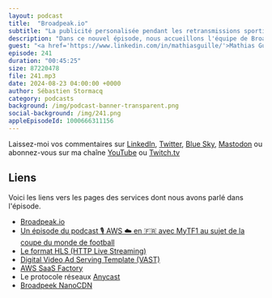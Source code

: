 ```yaml
---
layout: podcast
title:  "Broadpeak.io"
subtitle: "La publicité personalisée pendant les retransmissions sportives"
description: "Dans ce nouvel épisode, nous accueillons l'équipe de Broadpeak pour décrypter leur solution SaaS d'insertion de publicité dans les flux vidéo d'évennements sportifs. Comment parviennent-ils à insérer des pubs personnalisées dans vos flux de streaming préférés ? Quels sont les enjeux techniques et les défis rencontrés ? On y parle de HTTP Live Stream, de CDN, de AnyCast et autres technologies."
guest: "<a href='https://www.linkedin.com/in/mathiasguille/'>Mathias Guille</a>, VP Cloud Platform Broadpeak"
episode: 241
duration: "00:45:25" 
size: 87220478
file: 241.mp3
date: 2024-08-23 04:00:00 +0000
author: Sébastien Stormacq
category: podcasts
background: /img/podcast-banner-transparent.png
social-background: /img/241.png
appleEpisodeId: 1000666311156
---
```


Laissez-moi vos commentaires sur [LinkedIn](https://www.linkedin.com/in/sebastienstormacq/), [Twitter](https://twitter.com/sebsto), [Blue Sky](https://bsky.app/profile/sebsto.bsky.social), [Mastodon](https://awscommunity.social/@sebsto) ou abonnez-vous sur ma chaîne [YouTube](https://www.youtube.com/sebsto) ou [Twitch.tv](https://www.twitch.tv/sebAWS)

## Liens

Voici les liens vers les pages des services dont nous avons parlé dans l'épisode.

- [Broadpeak.io](https://www.broadpeak.io/)
- [Un épisode du podcast 🎙️ AWS ☁️ en 🇫🇷 avec MyTF1 au sujet de la coupe du monde de football](https://francais.podcast.go-aws.com/web/podcasts/episode_149/index.html)
- [Le format HLS (HTTP Live Streaming)](https://en.wikipedia.org/wiki/HTTP_Live_Streaming)
- [Digital Video Ad Serving Template (VAST)](https://www.iab.com/guidelines/vast/)
- [AWS SaaS Factory](https://aws.amazon.com/partners/programs/saas-factory)
- Le protocole réseaux [Anycast](https://en.wikipedia.org/wiki/Anycast)
- [Broadpeek NanoCDN](https://broadpeak.tv/our-solutions/multicast-abr/)